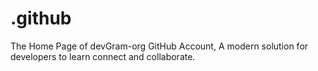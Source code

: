 # .github
The Home Page of devGram-org GitHub Account, A modern solution for developers to learn connect and collaborate.
